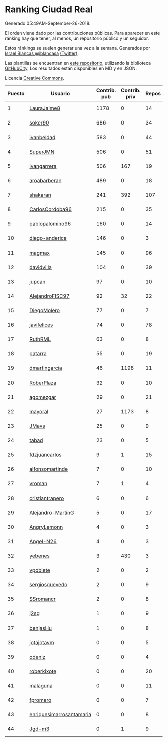 # Ranking Ciudad Real

Generado 05:49AM-September-26-2018.

El orden viene dado por las contribuciones públicas. Para aparecer en este ránking hay que tener, al menos, un repositorio público y un seguidor.

Estos ránkings se suelen generar una vez a la semana. Generados por [Israel Blancas @iblancasa](https://github.com/iblancasa/) [(Twitter)](https://twitter.com/iblancasa).

Las plantillas se encuentran en [este repositorio](https://github.com/iblancasa/GH-Spanish-Ranking), utilizando la biblioteca [GitHubCity](https://github.com/iblancasa/GitHubCity). Los resultados están disponibles en MD y en JSON.

Licencia [Creative Commons](https://creativecommons.org/licenses/by/4.0/).

| Puesto   |  Usuario  | Contrib. pub | Contrib. priv |Repos| Followers | Desde |  Avatar  |
|----------|-----------|--------------|---------------|-----|-----------|-------|----------|
|1|[LauraJaime8](https://github.com/LauraJaime8)|1178|0|14|6|2016-09-27|![LauraJaime8]()|
|2|[soker90](https://github.com/soker90)|686|0|34|6|2014-08-03|![soker90]()|
|3|[ivanbeldad](https://github.com/ivanbeldad)|583|0|44|18|2014-12-27|![ivanbeldad]()|
|4|[SuperJMN](https://github.com/SuperJMN)|506|0|51|46|2012-12-23|![SuperJMN]()|
|5|[ivangarrera](https://github.com/ivangarrera)|506|167|19|3|2015-12-11|![ivangarrera]()|
|6|[aroabarberan](https://github.com/aroabarberan)|489|0|18|2|2016-07-02|![aroabarberan]()|
|7|[shakaran](https://github.com/shakaran)|241|392|107|27|2008-06-19|![shakaran]()|
|8|[CarlosCordoba96](https://github.com/CarlosCordoba96)|215|0|35|21|2016-09-28|![CarlosCordoba96]()|
|9|[pablopalomino96](https://github.com/pablopalomino96)|160|0|14|4|2016-10-06|![pablopalomino96]()|
|10|[diego-anderica](https://github.com/diego-anderica)|146|0|3|5|2016-09-20|![diego-anderica]()|
|11|[magmax](https://github.com/magmax)|145|0|96|45|2011-01-26|![magmax]()|
|12|[davidvilla](https://github.com/davidvilla)|104|0|39|17|2011-06-08|![davidvilla]()|
|13|[jupcan](https://github.com/jupcan)|97|0|10|2|2016-12-08|![jupcan]()|
|14|[AlejandroFISC97](https://github.com/AlejandroFISC97)|92|32|22|9|2017-02-19|![AlejandroFISC97]()|
|15|[DiegoMolero](https://github.com/DiegoMolero)|77|0|7|8|2015-09-28|![DiegoMolero]()|
|16|[javifelices](https://github.com/javifelices)|74|0|78|16|2013-02-24|![javifelices]()|
|17|[RuthRML](https://github.com/RuthRML)|63|0|8|7|2016-09-28|![RuthRML]()|
|18|[patarra](https://github.com/patarra)|55|0|19|5|2012-09-04|![patarra]()|
|19|[dmartingarcia](https://github.com/dmartingarcia)|46|1198|11|10|2015-03-16|![dmartingarcia]()|
|20|[RoberPlaza](https://github.com/RoberPlaza)|32|0|10|5|2018-02-19|![RoberPlaza]()|
|21|[agomezgar](https://github.com/agomezgar)|29|0|21|18|2015-02-18|![agomezgar]()|
|22|[mayoral](https://github.com/mayoral)|27|1173|8|31|2008-04-06|![mayoral]()|
|23|[JMavs](https://github.com/JMavs)|25|0|9|6|2015-09-11|![JMavs]()|
|24|[tabad](https://github.com/tabad)|23|0|5|5|2012-08-20|![tabad]()|
|25|[fdzjuancarlos](https://github.com/fdzjuancarlos)|9|1|15|2|2013-09-27|![fdzjuancarlos]()|
|26|[alfonsomartinde](https://github.com/alfonsomartinde)|7|0|10|7|2011-11-22|![alfonsomartinde]()|
|27|[vroman](https://github.com/vroman)|7|1|4|8|2009-01-09|![vroman]()|
|28|[cristiantrapero](https://github.com/cristiantrapero)|6|0|6|2|2017-08-24|![cristiantrapero]()|
|29|[Alejandro-MartinG](https://github.com/Alejandro-MartinG)|5|0|17|6|2015-09-05|![Alejandro-MartinG]()|
|30|[AngryLemonn](https://github.com/AngryLemonn)|4|0|3|9|2014-02-19|![AngryLemonn]()|
|31|[Angel-N26](https://github.com/Angel-N26)|4|0|3|2|2017-09-27|![Angel-N26]()|
|32|[yebenes](https://github.com/yebenes)|3|430|3|18|2011-10-08|![yebenes]()|
|33|[vpoblete](https://github.com/vpoblete)|2|0|2|3|2012-08-23|![vpoblete]()|
|34|[sergiosquevedo](https://github.com/sergiosquevedo)|2|0|9|16|2012-04-28|![sergiosquevedo]()|
|35|[SSromancr](https://github.com/SSromancr)|2|0|8|3|2017-02-27|![SSromancr]()|
|36|[j2sg](https://github.com/j2sg)|1|0|9|2|2011-03-18|![j2sg]()|
|37|[benjasHu](https://github.com/benjasHu)|1|0|8|3|2014-09-28|![benjasHu]()|
|38|[jotajotavm](https://github.com/jotajotavm)|0|0|5|65|2013-12-10|![jotajotavm]()|
|39|[odeniz](https://github.com/odeniz)|0|0|4|2|2013-02-19|![odeniz]()|
|40|[roberkixote](https://github.com/roberkixote)|0|0|20|4|2011-02-10|![roberkixote]()|
|41|[malaguna](https://github.com/malaguna)|0|0|11|2|2012-03-21|![malaguna]()|
|42|[fpromero](https://github.com/fpromero)|0|0|7|2|2014-11-06|![fpromero]()|
|43|[enriquesimarrosantamaria](https://github.com/enriquesimarrosantamaria)|0|0|8|5|2015-10-19|![enriquesimarrosantamaria]()|
|44|[Jgd-m3](https://github.com/Jgd-m3)|0|1|9|2|2017-03-21|![Jgd-m3]()|
